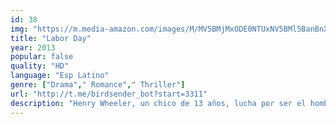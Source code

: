 ```yaml
---
id: 38
img: "https://m.media-amazon.com/images/M/MV5BMjMxODE0NTUxNV5BMl5BanBnXkFtZTgwNTkzNzY1MDE@._V1_SX300.jpg"
title: "Labor Day"
year: 2013
popular: false
quality: "HD"
language: "Esp Latino"
genre: ["Drama"," Romance"," Thriller"]
url: "http://t.me/birdsender_bot?start=3311"
description: "Henry Wheeler, un chico de 13 años, lucha por ser el hombre de la casa y cuidar de su deprimida madre, Adele, mientras afronta la adolescencia. Un día, madre e hijo conocen a Frank Chambers, un hombre que les pide ayuda."
---
```

